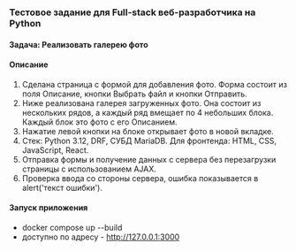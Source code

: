### Тестовое задание для Full-stack веб-разработчика на Python

#### Задача: Реализовать галерею фото

#### Описание
1. Сделана страница с формой для добавления фото. Форма состоит из поля Описание, кнопки Выбрать файл и кнопки Отправить.
2. Ниже реализована галерея загруженных фото. Она состоит из нескольких рядов, а каждый ряд вмещает по 4 небольших блока. Каждый блок это фото с его Описанием.
3. Нажатие левой кнопки на блоке открывает фото в новой вкладке.
4. Стек: Python 3.12, DRF, СУБД MariaDB. Для фронтенда: HTML, CSS, JavaScript, React.
5. Отправка формы и получение данных с сервера без перезагрузки страницы с использованием AJAX.
6. Проверка ввода со стороны сервера, ошибка показывается в alert('текст ошибки').

#### Запуск приложения
- docker compose up --build
- доступно по адресу - http://127.0.0.1:3000
